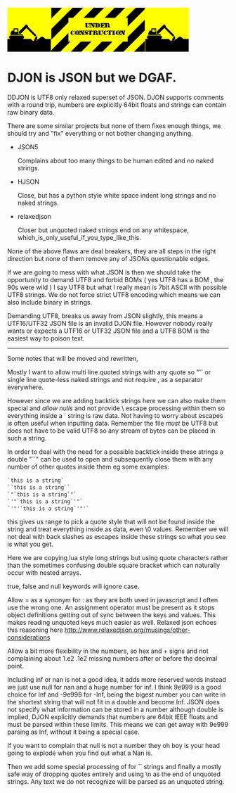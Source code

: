 
![underconstruction](underconstruction.gif)

DJON is JSON but we DGAF.
=========================

DDJON is UTF8 only relaxed superset of JSON. DJON supports comments 
with a round trip, numbers are explicitly 64bit floats and strings can 
contain raw binary data.

There are some similar projects but none of them fixes enough things, 
we should try and "fix" everything or not bother changing anything.

* JSON5

	Complains about too many things to be human edited and no naked 
	strings.

* HJSON

	Close, but has a python style white space indent long strings and 
	no naked strings.

* relaxedjson

	Closer but unquoted naked strings end on any whitespace, 
	which_is_only_useful_if_you_type_like_this.

None of the above flaws are deal breakers, they are all steps in the 
right direction but none of them remove any of JSONs questionable 
edges.

If we are going to mess with what JSON is then we should take the 
opportunity to demand UTF8 and forbid BOMs ( yes UTF8 has a BOM , the 
90s were wild ) I say UTF8 but what I really mean is 7bit ASCII with 
possible UTF8 strings. We do not force strict UTF8 encoding which means 
we can also include binary in strings.

Demanding UTF8, breaks us away from JSON slightly, this means a 
UTF16/UTF32 JSON file is an invalid DJON file. However nobody really 
wants or expects a UTF16 or UTF32 JSON file and a UTF8 BOM is the 
easiest way to poison text.

---

Some notes that will be moved and rewritten,

Mostly I want to allow multi line quoted strings with any quote so "'` 
or single line quote-less naked strings and not require , as a 
separator everywhere.

However since we are adding backtick strings here we can also make them 
special and *allow nulls* and not provide \ escape processing within 
them so everything inside a ` string is raw data. Not having to worry 
about escapes is often useful when inputting data. Remember the file 
*must* be UTF8 but does not have to be valid UTF8 so any stream of 
bytes can be placed in such a string.

In order to deal with the need for a possible backtick inside these 
strings a double "``" can be used to open and subsequently close them 
with any number of other quotes inside them eg some examples:

	`this is a string`
	``this is a string``
	`"`this is a string`"`
	`'"`this is a string`'"`
	`'"'`this is a string`'"'`

this gives us range to pick a quote style that will not be found inside 
the string and treat everything inside as data, even \0 values. 
Remember we will not deal with back slashes as escapes inside these 
strings so what you see is what you get.

Here we are copying lua style long strings but using quote characters 
rather than the sometimes confusing double square bracket which can 
naturally occur with nested arrays.

true, false and null keywords will ignore case.

Allow = as a synonym for : as they are both used in javascript and I 
often use the wrong one. An assignment operator must be present as it 
stops object definitions getting out of sync between the keys and 
values. This makes reading unquoted keys much easier as well.  Relaxed 
json echoes this reasoning here 
http://www.relaxedjson.org/musings/other-considerations

Allow a bit more flexibility in the numbers, so hex and + signs and not 
complaining about 1.e2 .1e2 missing numbers after or before the decimal 
point.

Including inf or nan is not a good idea, it adds more reserved words 
instead we just use null for nan and a huge number for inf. I think 
9e999 is a good choice for Inf and -9e999 for -Inf, being the bigest 
number you can write in the shortest string that will not fit in a 
double and become Inf. JSON does not specify what information can be 
stored in a number although double is implied, DJON explicitly demands 
that numbers are 64bit IEEE floats and must be parsed within these 
limits. This means we can get away with 9e999 parsing as Inf, without 
it being a special case.

If you want to complain that null is not a number they oh boy is your 
head going to explode when you find out what a Nan is.

Then we add some special processing of for `` strings and finally a 
mostly safe way of dropping quotes entirely and using \n as the end of 
unquoted strings. Any text we do not recognize will be parsed 
as an unquoted string.
